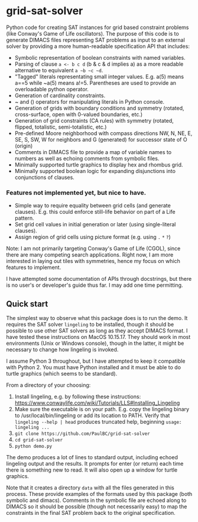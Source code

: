 # grid-sat-solver
Python code for creating SAT instances for grid based constraint problems (like Conway's Game of Life oscillators).
The purpose of this code is to generate DIMACS files representing SAT problems as input to an external solver by
providing a more human-readable specification API that includes:
- Symbolic representation of boolean constraints with named variables.
- Parsing of clause `a <- b c d` (b & c & d implies a) as a more readable alternative to equivalent
  `a ~b ~c ~d`.
- "Tagged" literals representating small integer values. E.g. a(5) means a==5 while ~a(5) means a!=5. 
  Parentheses are used to provide an overloadable python operator.
- Generation of cardinality constraints.
- ~ and () operators for manipulating literals in Python console.
- Generation of grids with boundary conditions and symmetry (rotated, cross-surface, open with 0-valued boundaries, etc.)
- Generation of grid constraints (CA rules) with symmetry (rotated, flipped, totalistic, semi-totalistic, etc.)
- Pre-defined Moore neighborhood with compass directions NW, N, NE, E, SE, S, SW, W  for neighbors and G (generated)
  for successor state of O (origin)
- Comments in DIMACS file to provide a map of variable names to numbers as well as echoing
  comments from symbolic files.
- Minimally supported turtle graphics to display hex and rhombus grid.
- Minimally supported boolean logic for expanding disjunctions into conjunctions of clauses.

### Features not implemented yet, but nice to have.
- Simple way to require equality between grid cells (and generate clauses). E.g. this could enforce still-life
  behavior on  part of a Life pattern.
- Set grid cell values in initial generation or later (using single-literal clauses).
- Assign region of grid cells using picture format (e.g. using `.` `*` `?`)

Note: I am not primarily targeting Conway's Game of Life (CGOL), since there are many competing search applications. 
Right now, I am more interested in laying out tiles with symmetries, hence my focus on which features
to implement.

I have attempted some documentation of APIs through docstrings, but there is no user's or developer's guide
thus far. I may add one time permitting.

## Quick start

The simplest way to observe what this package does is to run the demo. It requires the SAT solver `lingeling`
to be installed, though it should be possible to use other SAT solvers as long as they accept DIMACS format.
I have tested these instructions on MacOS 10.15.17. They should work in most environments (Unix or Windows
console), though in the latter, it might be necessary to change how lingeling is invoked.

I assume Python 3 throughout, but I have attempted to keep it compatible with Python 2. You must have Python
installed and it must be able to do turtle graphics (which seems to be standard).

From a directory of your choosing:

1. Install lingeling, e.g. by following these instructions: https://www.conwaylife.com/wiki/Tutorials/LLS#Installing_Lingeling
2. Make sure the executable is on your path. E.g. copy the lingeling binary to /usr/local/bin/lingeling or add its location to PATH.
   Verify that `lingeling --help | head` produces truncated help, beginning `usage: lingeling ...`
3. `git clone https://github.com/PaulBC/grid-sat-solver`
4. `cd grid-sat-solver`
5. `python demo.py`

The demo produces a lot of lines to standard output, including echoed lingeling output and the results. It
prompts for enter (or return) each time there is something new to read. It will also open up a window for
turtle graphics.

Note that it creates a directory `data` with all the files generated in this process. These provide examples
of the formats used by this package (both symbolic and dimacs). Comments in the symbolic file are echoed along
to DIMACS so it should be possible (though not necessarily easy) to map the constraints in the final SAT 
problem back to the original specification.
